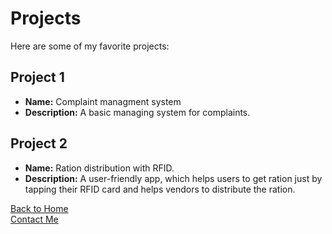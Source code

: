 # Projects

Here are some of my favorite projects:

## Project 1
- **Name:** Complaint managment system
- **Description:** A basic managing system for complaints.

## Project 2
- **Name:** Ration distribution with RFID.
- **Description:** A user-friendly app, which helps users to get ration just by tapping their RFID card and helps vendors to distribute the ration.

[Back to Home](index.markdown)  
[Contact Me](contact.markdown)
